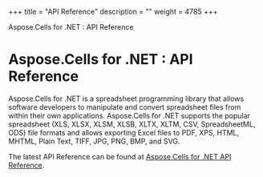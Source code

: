 +++
title = "API Reference" 
description = "" 
weight = 4785 
+++

Aspose.Cells for .NET : API Reference  

# Aspose.Cells for .NET : API Reference


Aspose.Cells for .NET is a spreadsheet programming library that allows software developers to manipulate and convert spreadsheet files from within their own applications. Aspose.Cells for .NET supports the popular spreadsheet (XLS, XLSX, XLSM, XLSB, XLTX, XLTM, CSV, SpreadsheetML, ODS) file formats and allows exporting Excel files to PDF, XPS, HTML, MHTML, Plain Text, TIFF, JPG, PNG, BMP, and SVG.

The latest API Reference can be found at [Aspose.Cells for .NET API Reference](https://apireference.aspose.com/net/cells).

